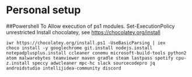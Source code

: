 # Personal setup

##Powershell
To Allow execution of ps1 modules.
Set-ExecutionPolicy unrestricted
Install chocolatey, see https://chocolatey.org/install

    iwr https://chocolatey.org/install.ps1 -UseBasicParsing | iex
    choco install -y googlechrome git.install nodejs.install notepadplusplus.install ccleaner conemu microsoft-build-tools python2 atom malwarebytes teamviewer maven gradle steam lastpass spotify cpu-z.install speccy adwcleaner mpc-hc slack sourcecodepro jq androidstudio intellijidea-community discord
